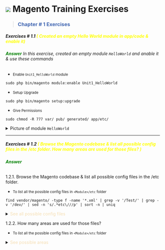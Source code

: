 # ![](https://th.bing.com/th?id=ODLS.194d04fb-feff-41d9-b83c-1cbe98afa6ec&w=32&h=32&o=6&pid=13.1) **<font color=""> Magento Training Exercises</font>**

>### **<font color="#4267b2"> Chapter # 1 Exercises</font>**

##### Exercises # 1.1<font color="Yellow"> ( Created an empty Hello World module in app/code & enable it) </font>

###### **<font color="Green">Answer</font>** In this exercise, created an empty module `HelloWorld` and anable it & use these commands

- <small>Enable `Unit1_HelloWorld` module</small>
```shell
sudo php bin/magento module:enable Unit1_HelloWorld
```
- <small>Setup Upgrade</small>
```shell
sudo php bin/magento setup:upgrade
```
- <small>Give Permissions</small>
```shell
sudo chmod -R 777 var/ pub/ generated/ app/etc/
```
<details>
    <summary markdown="span">Picture of module <code>HelloWorld</code></summary>
    <image src="https://data.terabox.com/thumbnail/80e172adf7d62550bdcb0e975459f4f0?fid=4400792537950-250528-1036449040183911&time=1686308400&rt=sh&sign=FDTAER-DCb740ccc5511e5e8fedcff06b081203-PImMV6aIFhD%2FCet4Nejd%2BYOytj8%3D&expires=8h&chkv=0&chkbd=0&chkpc=&dp-logid=247314799587999843&dp-callid=0&size=c1600_u1600&quality=100&vuk=-&ft=video"></image>
</details>

***

##### Exercises # 1.2<font color="Yellow"> ( Browse the Magento codebase & list all possible config files in the <Module>/etc folder. How many areas are used for those files? ) </font>
###### **<font color="Green">Answer</font>**
1.2.1. Browse the Magento codebase & list all possible config files in the <Module>/etc folder.

- <small>To list all the possible config files in `<Module>/etc` folder </small>
```shell
find vendor/magento/ -type f -name '*.xml' | grep -v '/Test/' | grep -v '/dev/' | sed -n 's/.*etc\///p' | sort -n | uniq
```
<details>
<summary markdown="span"><font color="#f5deb3">See all possible config files</font></summary>

```
acl.xml
address_formats.xml
adminhtml/admingws.xml
adminhtml/csp_whitelist.xml
adminhtml/di.xml
adminhtml/events.xml
adminhtml/menu.xml
adminhtml/routes.xml
adminhtml/rules/payment_au.xml
adminhtml/rules/payment_ca.xml
adminhtml/rules/payment_de.xml
adminhtml/rules/payment_es.xml
adminhtml/rules/payment_fr.xml
adminhtml/rules/payment_gb.xml
adminhtml/rules/payment_hk.xml
adminhtml/rules/payment_it.xml
adminhtml/rules/payment_jp.xml
adminhtml/rules/payment_nz.xml
adminhtml/rules/payment_other.xml
adminhtml/rules/payment_us.xml
adminhtml/system/express_checkout.xml
adminhtml/system/payflow_advanced.xml
adminhtml/system/payflow_link.xml
adminhtml/system/payments_pro_hosted_solution_with_express_checkout.xml
adminhtml/system/payments_pro_hosted_solution.xml
adminhtml/system/paypal_payflowpro_with_express_checkout.xml
adminhtml/system/paypal_payflowpro.xml
adminhtml/system.xml
analytics.xml
cache.xml
catalog_attributes.xml
communication.xml
company_acl.xml
config.xml
constraints.xml
countries.xml
cron_groups.xml
crontab/di.xml
crontab/events.xml
crontab.xml
csp_whitelist.xml
data_source/website.xml
db_schema.xml
definition.map.xml
definition.xml
directory.xml
di.xml
eav_attributes.xml
email_templates.xml
esconfig.xml
events.xml
export.xml
extension_attributes.xml
fieldset.xml
frontend/di.xml
frontend/events.xml
frontend/page_types.xml
frontend/routes.xml
frontend/sections.xml
giftregistry.xml
graphql/di.xml
graphql/events.xml
import.xml
indexer.xml
logging.xml
media_content.xml
menu_hierarchy.xml
module.xml
mview.xml
payment.xml
pdf.xml
persistent.xml
product_options.xml
product_types.xml
queue_consumer.xml
queue_publisher.xml
queue_topology.xml
queue.xml
reports.xml
report.xml
resources.xml
sales.xml
search_engine.xml
search_request.xml
validation.xml
view.xml
webapi_async.xml
webapi_rest/di.xml
webapi_rest/events.xml
webapi_soap/di.xml
webapi_soap/events.xml
webapi.xml
webrestrictions.xml
widget.xml
zip_codes.xml

```
</details>

1.2.2. How many areas are used for those files?
- <small>To list all the possible config files in `<Module>/etc` folder </small>
<details>
<summary markdown="span"><font color="#f5deb3">See possible areas</font></summary>

```
/adminhtml
/crontab
/data_source
/frontend
/graphql
/webapi_rest
/ebapi_soap 
```
</details>
